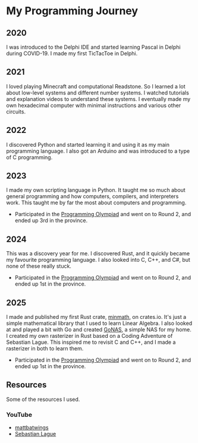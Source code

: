 # My Programming Journey

## 2020
I was introduced to the Delphi IDE and started learning Pascal in Delphi during COVID-19. I made my first TicTacToe in Delphi.

## 2021
I loved playing Minecraft and computational Readstone. So I learned a lot about low-level systems and different number systems. I watched tutorials and explanation videos to understand these systems. I eventually made my own hexadecimal computer with minimal instructions and various other circuits.

## 2022
I discovered Python and started learning it and using it as my main programming language. I also got an Arduino and was introduced to a type of C programming.

## 2023
I made my own scripting language in Python. It taught me so much about general programming and how computers, compilers, and interpreters work. This taught me by far the most about computers and programming.

- Participated in the [Programming Olympiad](https://olympiad.org.za/programming-olympiad/) and went on to Round 2, and ended up 3rd in the province.

## 2024
This was a discovery year for me. I discovered Rust, and it quickly became my favourite programming language. I also looked into C, C++, and C#, but none of these really stuck.

- Participated in the [Programming Olympiad](https://olympiad.org.za/programming-olympiad/) and went on to Round 2, and ended up 1st in the province.

## 2025
I made and published my first Rust crate, [minmath](https://crates.io/crates/minmath), on crates.io. It's just a simple mathematical library that I used to learn Linear Algebra. I also looked at and played a bit with Go and created [GoNAS](https://github.com/Jodus-Melodus/GoNAS), a simple NAS for my home. I created my own rasterizer in Rust based on a Coding Adventure of Sebastian Lague. This inspired me to revisit C and C++, and I made a rasterizer in both to learn them.

- Participated in the [Programming Olympiad](https://olympiad.org.za/programming-olympiad/) and went on to Round 2, and ended up 1st in the province.

## Resources
Some of the resources I used.
### YouTube
- [mattbatwings](https://www.youtube.com/@mattbatwings)
- [Sebastian Lague](https://www.youtube.com/@SebastianLague)

